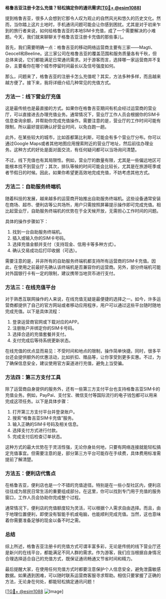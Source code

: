 **格鲁吉亚注册卡怎么充值？轻松搞定你的通讯需求[[TG💪+ @esim1088](https://t.me/s/esim1088)]**

提到格鲁吉亚，很多人会想到它那令人叹为观止的自然风光和悠久的历史文化。然而，当你踏上这片土地时，手机通讯问题可能会让你感到困扰。尤其是对于初来乍到的旅行者来说，如何给格鲁吉亚的本地SIM卡充值，成了一个需要解决的小难题。今天，我们就来聊聊关于格鲁吉亚注册卡充值的那些事儿。

首先，我们需要明确一点：格鲁吉亚的移动网络运营商主要有三家——Magti、Geocell和Beeline。这三家公司在格鲁吉亚的覆盖范围和服务质量各有千秋，但总体来说，它们都能满足日常通讯需求。对于游客而言，选择哪一家运营商并不复杂，主要看你在哪个城市停留时间最长以及信号强度如何。

那么，问题来了，格鲁吉亚的注册卡怎么充值呢？其实，方法多种多样，而且越来越方便了。接下来，我将详细介绍几种常见的充值方式。

### 方法一：线下营业厅充值

这是最传统也是最直接的方式。如果你在格鲁吉亚期间有机会经过运营商的营业厅，可以直接进去办理充值业务。通常情况下，营业厅工作人员会根据你的SIM卡信息查询余额，并帮助你完成充值操作。需要注意的是，营业厅的工作时间可能有限制，所以最好提前确认好营业时间，以免白跑一趟。

此外，在某些较大的城市，比如首都第比利斯，可能会有多个营业厅分布。你可以通过Google Maps或者其他地图应用搜索附近的营业厅地址，然后前往办理业务。这种方式的好处是面对面交流，有任何疑问都可以当场询问清楚。

不过，线下充值也有其局限性。例如，营业厅的数量有限，尤其是一些偏远地区可能根本找不到营业厅；其次，排队等候的时间可能会比较长，尤其是在旅游旺季或者节假日的时候。因此，如果你希望更高效地完成充值，不妨考虑其他方式。

### 方法二：自助服务终端机

随着科技的发展，越来越多的运营商开始推出自助服务终端机。这些设备通常安装在商场、超市、便利店等公共场所，用户只需按照屏幕提示操作即可完成充值。相比起营业厅，自助服务终端机的优势在于全天候开放，无需担心工作时间的问题。

具体的操作步骤如下：
1. 找到一台自助服务终端机。
2. 插入或输入你的SIM卡号码。
3. 选择充值金额并支付（支持现金、信用卡等多种方式）。
4. 确认交易成功后打印收据（可选）。

需要注意的是，并非所有的自助服务终端机都支持所有运营商的SIM卡充值。因此，在使用之前最好先确认该终端机是否兼容你的运营商。另外，部分终端机可能对外国银行卡有一定的限制，建议携带当地货币进行支付。

### 方法三：在线充值平台

对于熟悉互联网操作的人来说，在线充值无疑是最便捷的选择之一。如今，许多运营商都提供了自己的官方网站或者移动应用程序，用户可以通过这些平台随时随地完成充值。以下是具体流程：

1. 登录运营商官网或下载对应的APP。
2. 注册账户并绑定你的SIM卡号码。
3. 选择合适的充值套餐并支付。
4. 支付完成后等待系统更新状态。

在线充值的优点显而易见：不受时间和地点的限制，操作简单快捷。同时，很多平台还会提供额外的优惠活动，比如折扣、赠品等，让你享受到更多实惠。不过，为了确保信息安全，建议使用官方渠道进行充值，避免上当受骗。

### 方法四：第三方支付工具

除了运营商自身提供的服务外，还有一些第三方支付平台也支持格鲁吉亚SIM卡的充值业务。例如，PayPal、支付宝、微信支付等国际流行的电子钱包都可以用来完成这项任务。以下是具体步骤：

1. 打开第三方支付平台并登录账户。
2. 搜索“格鲁吉亚SIM卡充值”服务。
3. 输入正确的SIM卡号码及相关信息。
4. 选择支付方式进行付款。
5. 完成支付后检查订单状态。

这种方式的最大优势在于灵活性强，无论你身处何地，只要有网络连接就能轻松搞定充值事宜。但需要注意的是，部分第三方平台可能存在手续费，具体费用标准需提前了解清楚。

### 方法五：便利店代售点

在格鲁吉亚，便利店也是一个不错的充值途径。特别是在一些小型社区内，便利店往往成为居民日常生活的重要组成部分。在这里，你可以找到专门用于充值的服务窗口，工作人员会协助你完成整个过程。

通常情况下，便利店的充值额度较为灵活，可以根据个人需求自由选择。而且，由于地理位置便利，即使没有智能手机或电脑，也能顺利完成充值。当然，这也意味着你需要准备足够的现金以备不时之需。

### 总结

综上所述，格鲁吉亚注册卡的充值方式可谓丰富多彩，无论是传统的线下营业厅还是新兴的在线平台，都能满足不同人群的需求。作为游客，我们应当根据自身情况合理选择适合自己的充值方式，既保证通讯畅通又节省时间和精力。

最后提醒大家，在使用任何充值方式时都要注意保护个人信息安全，避免泄露敏感数据。如果遇到困难，可以随时联系运营商客服寻求帮助。相信只要掌握了正确的方法，无论身在何处，都能轻松搞定通讯问题！

[[TG💪+ @esim1088](https://t.me/s/esim1088) ![Image](https://i.postimg.cc/4NQfJmqS/Snipaste-2025-05-13-00-14-12.png)]